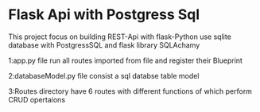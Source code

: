 # Flask Api with Postgress Sql 
This project focus on building REST-Api with flask-Python 
use sqlite database with PostgressSQL and flask library SQLAchamy

1:app.py file run all routes imported from file and register their Blueprint

2:databaseModel.py file consist a sql databse table model 

3:Routes directory have 6 routes with different functions of which perform CRUD opertaions 

